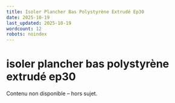 ```yaml
---
title: Isoler Plancher Bas Polystyrène Extrudé Ep30
date: 2025-10-19
last_updated: 2025-10-19
wordcount: 12
robots: noindex
---
```


# isoler plancher bas polystyrène extrudé ep30

Contenu non disponible – hors sujet.
